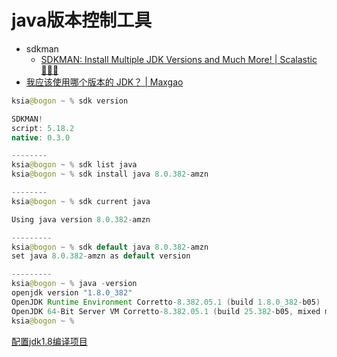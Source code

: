 #  java版本控制工具
- sdkman
	- [SDKMAN: Install Multiple JDK Versions and Much More! | Scalastic 👨🏻‍💻](https://scalastic.io/en/installer-java-sdkman/)
- [我应该使用哪个版本的 JDK？ | Maxgao](https://www.ga0x.com/docs/Java/base/whichjdk)
```java
ksia@bogon ~ % sdk version

SDKMAN!
script: 5.18.2
native: 0.3.0

--------
ksia@bogon ~ % sdk list java
ksia@bogon ~ % sdk install java 8.0.382-amzn

--------
ksia@bogon ~ % sdk current java 

Using java version 8.0.382-amzn

---------
ksia@bogon ~ % sdk default java 8.0.382-amzn 
set java 8.0.382-amzn as default version

---------
ksia@bogon ~ % java -version 
openjdk version "1.8.0_382"
OpenJDK Runtime Environment Corretto-8.382.05.1 (build 1.8.0_382-b05)
OpenJDK 64-Bit Server VM Corretto-8.382.05.1 (build 25.382-b05, mixed mode)
ksia@bogon ~ % 
```

[配置jdk1.8编译项目](Maven-Mac%20m1pro.md#配置jdk1.8编译项目)